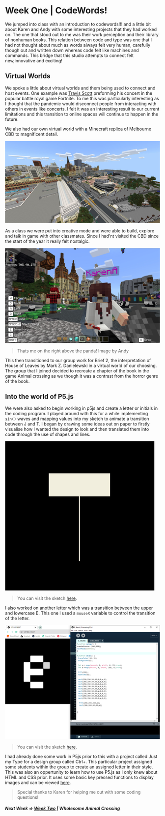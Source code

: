 # Week One | CodeWords!

We jumped into class with an introduction to codewords!!! and a little bit about Karen and Andy with some interesting projects that they had worked on. The one that stood out to me was their work perception and their library of nonhuman books. This relation between code and type was one that I had not thought about much as words always felt very human, carefully though out and written down whereas code felt like machines and commands. This bridge that this studio attempts to connect felt new,innovative and exciting!

## Virtual Worlds
We spoke a little about virtual worlds and them being used to connect and host events. One example was [Travis Scott](https://www.youtube.com/watch?v=wYeFAlVC8qU) preforming his concert in the popular battle royal game Fortnite. To me this was particularly interesting as I thought that the pandemic would disconnect people from interacting with others in events like concerts. I felt it was an interesting result to our current limitations and this transition to online spaces will continue to happen in the future. 


We also had our own virtual world with a Minecraft [replica](http://fuse.education.vic.gov.au/Resource/LandingPage?objectId=31466a40-3da7-4b02-9d36-c3cd1bdff365) of Melbourne CBD to magnificent detail.

![](Mine2.jpg)

As a class we were put into creative mode and were able to build, explore and talk in game with other classmates. Since I had'nt visited the CBD since the start of the year it really felt nostalgic. 

![](Mine.jpg)
>Thats me on the right above the panda! Image by Andy


This then transitioned to our group work for Brief 2, the interpretation of House of Leaves by Mark Z. Danielewski in a virtual world of our choosing. The group that I joined decided to recreate a chapter of the book in the game Animal crossing as we though it was a contrast from the horror genre of the book. 

## Into the world of P5.js
We were also asked to begin working in p5js and create a letter or initials in the coding program. I played around with this for a while implementing `sin()` waves and mapping values into my sketch to animate a transition between J and T. I began by drawing some ideas out on paper to firstly visualise how I wanted the design to look and then translated them into code through the use of shapes and lines. 

![](gif1.gif)
> You can visit the sketch [here](https://jamtt.github.io/Codewords/Files/JT_Sketch/). 

I also worked on another letter which was a transition between the upper and lowercase E. This one I used a `mouseX` variable to control the transition of the letter.

![](e.PNG)
> You can visit the sketch [here](https://jamtt.github.io/Codewords/Files/E_Sketch/).

I had already done some work in P5js prior to this with a project called Just my Type for a design group called Ctrl+. This particular project assigned some students within the group to create an assigned letter in their style. This was also an oppertunity to learn how to use P5.js as I only knew about HTML and CSS prior. It uses some basic key pressed functions to display images and can be viewed [here](http://www.ctrlplus.club/). 
> Special thanks to Karen for helping me out with some coding questions! 

##### Next Week => <a href="Week 2">Week Two</a> | Wholesome Animal Crossing



